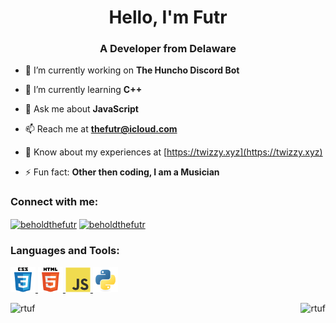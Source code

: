 <h1 align="center">Hello, I'm Futr</h1>
<h3 align="center">A Developer from Delaware</h3>

- 🔭 I’m currently working on **The Huncho Discord Bot**

- 🌱 I’m currently learning **C++**

- 💬 Ask me about **JavaScript**

- 📫 Reach me at **thefutr@icloud.com**

- 📄 Know about my experiences at [https://twizzy.xyz](https://twizzy.xyz)

- ⚡ Fun fact: **Other then coding, I am a Musician**

<h3 align="left">Connect with me:</h3>
<p align="left">
<a href="https://instagram.com/beholdthefutr" target="blank"><img align="center" src="https://raw.githubusercontent.com/rahuldkjain/github-profile-readme-generator/master/src/images/icons/Social/instagram.svg" alt="beholdthefutr" height="30" width="40" /></a>
<a href="https://twitter.com/beholdthefutr" target="blank"><img align="center" src="https://raw.githubusercontent.com/rahuldkjain/github-profile-readme-generator/master/src/images/icons/Social/twitter.svg" alt="beholdthefutr" height="30" width="40" /></a>
</p>

<h3 align="left">Languages and Tools:</h3>
<p align="left"> <a href="https://www.w3schools.com/css/" target="_blank" rel="noreferrer"> <img src="https://raw.githubusercontent.com/devicons/devicon/master/icons/css3/css3-original-wordmark.svg" alt="css3" width="40" height="40"/> </a> <a href="https://www.w3.org/html/" target="_blank" rel="noreferrer"> <img src="https://raw.githubusercontent.com/devicons/devicon/master/icons/html5/html5-original-wordmark.svg" alt="html5" width="40" height="40"/> </a> <a href="https://developer.mozilla.org/en-US/docs/Web/JavaScript" target="_blank" rel="noreferrer"> <img src="https://raw.githubusercontent.com/devicons/devicon/master/icons/javascript/javascript-original.svg" alt="javascript" width="40" height="40"/> </a> <a href="https://www.python.org" target="_blank" rel="noreferrer"> <img src="https://raw.githubusercontent.com/devicons/devicon/master/icons/python/python-original.svg" alt="python" width="40" height="40"/> </a> </p>

<p><img align="left"  src="https://github-readme-stats.vercel.app/api/top-langs?username=rtuf&show_icons=true&locale=en" alt="rtuf" /></p>
<p><img align="right" src="https://github-readme-stats.vercel.app/api?username=rtuf&show_icons=true&locale=en" alt="rtuf" /></p>

